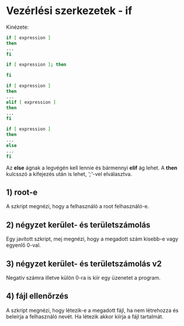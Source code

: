 # Vezérlési szerkezetek - if
Kinézete:
```bash
if [ expression ]
then
...
fi
```

```bash
if [ expression ]; then

fi
```

```bash
if [ expression ]
then
...
elif [ expression ]
then
...
fi
```

```bash
if [ expression ]
then
...
else
...
fi
```

Az **else** ágnak a legvégén kell lennie és bármennyi **elif** ág lehet. A **then** kulcsszó a kifejezés után is lehet, *';'*-vel elválasztva.

## 1) root-e
A szkript megnézi, hogy a felhasználó a root felhasználó-e.

## 2) négyzet kerület- és területszámolás
Egy javított szkript, mej megnézi, hogy a megadott szám kisebb-e vagy egyenlő 0-val.

## 3) négyzet kerület- és területszámolás v2
Negatív számra illetve külön 0-ra is kiír egy üzenetet a program.

## 4) fájl ellenőrzés
A szkript megnézi, hogy létezik-e a megadott fájl, ha nem létrehozza és beleírja a felhasználó nevét.
Ha létezik akkor kiírja a fájl tartalmát.
